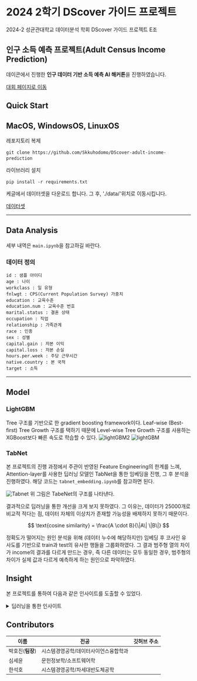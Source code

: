 # 2024 2학기 DScover 가이드 프로젝트
2024-2  성균관대학교 데이터분석 학회 DScover 가이드 프로젝트 E조

## 인구 소득 예측 프로젝트(Adult Census Income Prediction)
데이콘에서 진행한 **인구 데이터 기반 소득 예측 AI 해커톤**을 진행하였습니다.

[대회 페이지로 이동](https://dacon.io/competitions/official/235892/overview/description)



## Quick Start
## MacOS, WindowsOS, LinuxOS

레포지토리 복제
```shell
git clone https://github.com/Skkuhodomo/DScover-adult-income-prediction
```

라이브러리 설치
```shell
pip install -r requirements.txt
```


케글에서 데이터셋을 다운로드 합니다. 그 후, './data/'위치로 이동시킵니다.

[데이터셋](https://www.kaggle.com/datasets/wenruliu/adult-income-dataset)

---

## Data Analysis
세부 내역은 `main.ipynb`을 참고하길 바란다. 

### 데이터 정의

```txt 
id : 샘플 아이디
age : 나이
workclass : 일 유형
fnlwgt : CPS(Current Population Survey) 가중치
education : 교육수준
education.num : 교육수준 번호
marital.status : 결혼 상태
occupation : 직업
relationship : 가족관계
race : 인종
sex : 성별
capital.gain : 자본 이익
capital.loss : 자본 손실
hours.per.week : 주당 근무시간
native.country : 본 국적
target : 소득 
```
---

## Model 
###  LightGBM 
Tree  구조를 기반으로 한 gradient boosting framework이다. Leaf-wise (Best-first) Tree Growth 구조를 택하기 때문에 Level-wise Tree Growth 구조를 사용하는 XGBoost보다 빠른 속도로 학습할 수 있다. 
![lightGBM2](https://lightgbm.readthedocs.io/en/latest/_images/leaf-wise.png)
![lightGBM](https://lightgbm.readthedocs.io/en/latest/_images/level-wise.png)



###  TabNet 
본 프로젝트의 진행 과정에서 주관이 반영된 Feature Engineering의 한계를 느껴, Attention-layer를 사용한 딥러닝 모델인 TabNet을 통한 임베딩을 진행, 그 후 분석을 진행하였다. 해당 코드는 `tabnet_embedding.ipynb`를 참고하면 된다. 

![Tabnet](https://miro.medium.com/v2/resize:fit:2000/format:webp/1*PCyFIs8ce-a5j4caAhJiVg.png)
위 그림은 TabeNet의 구조를 나타낸다. 

결과적으로 딥러닝을 통한 개선을 크게 보지 못하였다. 그 이유는, 데이터가 25000개로 비교적 적다는 점, 데이터 자체의 이상치가 존재할 가능성을 배제하지 못하기 때문이다. 

$$
\text{cosine similarity} = \frac{A \cdot B}{\|A\| \|B\|}
$$


정확도가 떨어지는 원인 분석을 위해 (데이터 누수에 해당하지만) 임베딩 후 코사인 유사도를 기반으로 train과 test의 유사한 행들을 그룹화하였다. 그 결과 범주형 열의 차이가 income의 결과를 다르게 만드는 경우, 즉 다른 데이터는 모두 동일한 경우, 범주형의 차이가 실제 값과 다르게 예측하게 하는 원인으로 파악하였다. 

## Insight
본 프로젝트를 통하여 다음과 같은 인사이트를 도출할 수 있었다. 


<details>
  <summary>딥러닝을 통한 인사이트  </summary>

  # 딥러닝을 통한 인사이트 도출 
정형데이터를 위한 딥러닝 모델인 TabNet을 활용하여 몇가지 인사이트를 얻을 수 있다. 

### 1. Unspuervised Learning of TabNet

(1) 임베딩을 통한 인코딩 한계점 분석 (사후 분석)
유사하지만 결과가 다른 행이 다소 발견되었다.(약 300개) 이 데이터가 정확도를 낮추었을 것으로 예상한다. 
임베딩된 벡터값을 기반으로 Cosine Similarity 행끼리 묶어서 관찰 

---

결과 예시: 

test data의 3번과 train의 207번 행의 유사도가 상당히 높게 측정되었으나, income 결과가 다름

```age               27
workclass          6
education         14
education.num     15
marital.status     4
occupation         9
relationship       1
race               4
sex                1
capital.gain       0
capital.loss       0
hours.per.week    70
native.country    38
income             0
```

```
age               35
workclass          2
education         14
education.num     15
marital.status     4
occupation         9
relationship       1
race               1
sex                1
capital.gain       0
capital.loss       0
hours.per.week    40
native.country    17
income             1
```

→ hours.per.week(연속형), work.class(범주형), native.country(범주형), race(범주형)에서의 차이가 두드러지게 보임. 

이에 따라 인코딩을 단순히 **원-핫 인코딩**이 아닌, 적절한 근거를 보충하여 인코딩을 시도해볼 필요가 있음을 알 수 있다.
(2) 임베딩을 통한 클러스터링(PCA, GMM 클러스터링)
다음은 train 데이터의 임베딩 후 클러스터링 결과이다. 
![cluster](./data/3d.png)
3차원으로 PCA 진행 후 클러스터한 결과 명확히 분리되는 것을 확인할 수 있으며, 클러스터에 0과 1 타켓 비율이 (15:1), (3:1)인 것으로 보아 적절히 인코더가 학습되어 분리할 수 있었다고 할  수 다. 

![cluster_test](./data/3d_test.png)
마찬 가지로 test에 대해서도 진행한 결과이다. 클러스터의 0과 1 비율이 (20:1), (2:1)로 train과 유사하게 분리되었다. 
train과 test 모두 유사한 클러스터링 결과를 가지고 있다. 그러나 
이제 우리가 주목해야할 것은 결과적으로 예측에 실패하는 값이 존재한다는 것이다. 

우리 조는 따라서 각 클러스터 별로 ligtGBM 학습을 진행시켰다. (`tabnet_encoding.ipynb`참고)
cluster 0 끼리의 학습 결과는 96%, cluster 1끼리의 학습 결과는 83%이다.  cluster 1은 비교적 1이 많은데, 예측 결과의 하락으로 미루어보아, 현재 우리의 모델이 0,1 데이터 불균형 또는 데이터 예측 근거 자체가 부족하여 예측에 실패하고 있음을 예측할 수 있다. 


### 2. Supervised Learning of TabNet 
TahNet의 장점은 설명 가능한 딥러닝 모델이라는 점이다. 
플 전체에 대해 어떤 변수들이 중요한지에 대한 Mask를 시각화하면 아래 그림과 같다.(아래는 50개 행에 대해 중요한 영향을 끼친 열을 찾아낸 것이다.)
![sample_importance_train](./data/mask.png)

위와 같이 6번 열, 3번열,등등 특정 열에 Attention하여 예측하는 것을 살필 수 있다. 
이 결과를 미루어 보아, 연속형 데이터 또는 복잡도가 높은 범주형 데이터에 대해서 재범주화하여, 복잡도를 낮출 필요성이 확인되었다. 

### 3. 개선 방안
단순히 SMOTE와 같은 오버샘플링 방식은 오히려 정형 데이터를 이용한 부정확한 샘플 제공으로 부정적인 영향을 줄 수 있다. 
따라서 **CTGAN**과 같은 모델은 응용하여 데이터를 증폭시킬 필요성이 있다. 

---
  
</details>

## Contributors

| 이름 | 전공 | 깃허브 주소 |
| --- |--|  --- |
| 박호진(**팀장**) |시스템경영공학/데이터사이언스융합학과| |
| 심세윤 |문헌정보학/소프트웨어학| |
| 한석호 |시스템경영공학/차세대반도체공학 | |

